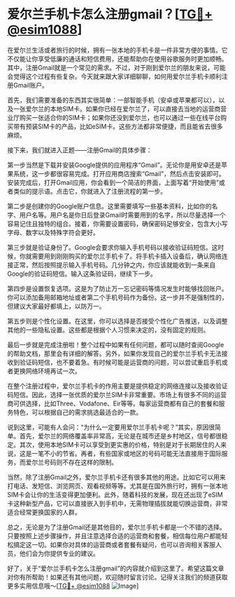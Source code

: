 # 爱尔兰手机卡怎么注册gmail？[[TG💪+ @esim1088](https://t.me/s/esim1088)]

在爱尔兰生活或者旅行的时候，拥有一张本地的手机卡是一件非常方便的事情。它不仅能让你享受低廉的通话和短信费用，还能帮助你在使用谷歌服务时更加顺畅。其中，注册Gmail就是一个常见的需求。不过，对于刚到爱尔兰的朋友来说，可能会觉得这个过程有些复杂。今天就来跟大家详细聊聊，如何用爱尔兰手机卡顺利注册Gmail账户。

首先，我们需要准备的东西其实很简单：一部智能手机（安卓或苹果都可以），以及一张爱尔兰的本地SIM卡。如果你已经在爱尔兰了，可以直接去当地的运营商营业厅购买一张适合你的SIM卡；如果你还没到爱尔兰，也可以通过一些在线平台购买带有预装SIM卡的产品，比如eSIM卡。这些方法都非常便捷，而且能省去很多麻烦。

接下来，我们就进入正题——注册Gmail的具体步骤：

第一步当然是下载并安装Google提供的应用程序“Gmail”。无论你是用安卓还是苹果系统，这一步都很容易完成。打开应用商店搜索“Gmail”，然后点击安装即可。安装完成后，打开Gmail应用，你会看到一个简洁的界面，上面写着“开始使用”或者类似的提示语。点击它，你就进入了注册流程的第一步。

第二步是创建你的Google账户信息。这里需要填写一些基本资料，比如你的名字、用户名等。用户名是你日后登录Gmail时需要用到的名字，所以尽量选择一个容易记住且独特的组合。接着，你需要设置密码，确保密码足够安全，包含大小写字母、数字以及特殊字符会更好。

第三步就是验证身份了。Google会要求你输入手机号码以接收验证码短信。这时候，你就需要用到刚刚购买的爱尔兰手机卡了。将手机卡插入设备后，确认网络连接正常，然后按照提示输入手机号码。几分钟之内，你应该就能收到一条来自Google的验证码短信。输入这条验证码，继续下一步。

第四步是设置恢复选项。这是为了防止万一忘记密码等情况发生时能够找回账户。你可以添加备用邮箱地址或者第二个手机号码作为备份。这一步并不是强制性的，但建议大家最好都填上，以防万一。

第五步则是个性化设置。在这里，你可以选择是否接受个性化广告推送，以及调整其他的一些隐私设置。这些都是根据个人习惯来决定的，没有固定的规则。

最后一步就是完成注册啦！整个过程中如果有任何问题，都可以随时查阅Google的帮助文档，那里会有详细的解答。另外，如果你发现自己的爱尔兰手机卡无法接收到验证码短信，也不要着急。有时候可能是运营商的问题，可以尝试重启手机或者更换网络环境再试一次。

在整个注册过程中，爱尔兰手机卡的作用主要是提供稳定的网络连接以及接收验证码短信。因此，选择一张优质的爱尔兰SIM卡非常重要。市场上有很多不同的运营商可供选择，比如Three、Vodafone、Eir等等。每家运营商都有自己的套餐和服务特色，可以根据自己的需求挑选最适合的一款。

说到这里，可能有人会问：“为什么一定要用爱尔兰手机卡呢？”其实，原因很简单。首先，爱尔兰的网络覆盖率非常高，无论是在城市还是乡村地区，信号都很稳定。其次，使用本地SIM卡可以享受到更实惠的价格，特别是对于长期居住的人来说，这是一笔不小的节省。再者，有些国家或地区的号码可能无法直接用于国际服务，而爱尔兰号码则不存在这样的限制。

当然，除了注册Gmail之外，爱尔兰手机卡还有很多其他的用途。比如它可以用来打电话、发短信、浏览网页、观看视频等等。尤其是在国外旅行时，拥有一张本地SIM卡会让你的生活变得更加便利。此外，随着科技的发展，现在还出现了eSIM卡这种新型产品，它可以直接嵌入到手机中，无需物理插拔就能切换运营商，非常适合经常更换国家的人群。

总之，无论是为了注册Gmail还是其他目的，爱尔兰手机卡都是一个不错的选择。只要按照上述步骤操作，并且注意选择合适的运营商和套餐，相信每位用户都能轻松搞定这一切。如果你对具体的运营商或者套餐有疑问，也可以咨询相关客服人员，他们会为你提供专业的建议。

好了，关于“爱尔兰手机卡怎么注册gmail”的内容就介绍到这里了。希望这篇文章对你有所帮助！如果还有其他问题，欢迎随时留言讨论。记得关注我们的频道获取更多实用信息哦～[[TG💪+ @esim1088](https://t.me/s/esim1088) ![Image](https://i.postimg.cc/4NQfJmqS/Snipaste-2025-05-13-00-14-12.png)]